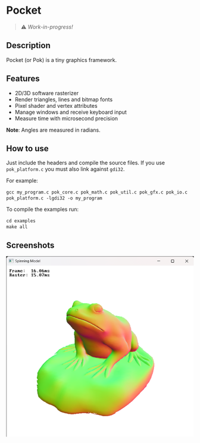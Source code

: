 # Pocket
> :warning: *Work-in-progress!*

## Description
Pocket (or Pok) is a tiny graphics framework.

## Features
- 2D/3D software rasterizer
- Render triangles, lines and bitmap fonts
- Pixel shader and vertex attributes
- Manage windows and receive keyboard input
- Measure time with microsecond precision

**Note**: Angles are measured in radians.

## How to use
Just include the headers and compile the source files. If you use `pok_platform.c` you must also link against `gdi32`.

For example:
```
gcc my_program.c pok_core.c pok_math.c pok_util.c pok_gfx.c pok_io.c pok_platform.c -lgdi32 -o my_program
```

To compile the examples run:
```
cd examples
make all
```

## Screenshots
![Bullfrog](examples/assets/readme_bullfrog.png "Bullfrog")
